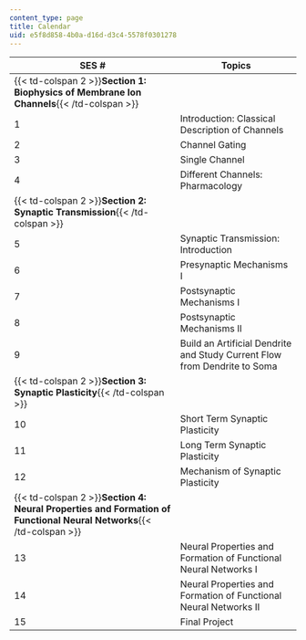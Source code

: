 ```yaml
---
content_type: page
title: Calendar
uid: e5f8d858-4b0a-d16d-d3c4-5578f0301278
---
```


| SES # | Topics |
| --- | --- |
| {{< td-colspan 2 >}}**Section 1: Biophysics of Membrane Ion Channels**{{< /td-colspan >}} ||
| 1 | Introduction: Classical Description of Channels |
| 2 | Channel Gating |
| 3 | Single Channel |
| 4 | Different Channels: Pharmacology |
| {{< td-colspan 2 >}}**Section 2: Synaptic Transmission**{{< /td-colspan >}} ||
| 5 | Synaptic Transmission: Introduction |
| 6 | Presynaptic Mechanisms I |
| 7 | Postsynaptic Mechanisms I |
| 8 | Postsynaptic Mechanisms II |
| 9 | Build an Artificial Dendrite and Study Current Flow from Dendrite to Soma |
| {{< td-colspan 2 >}}**Section 3: Synaptic Plasticity**{{< /td-colspan >}} ||
| 10 | Short Term Synaptic Plasticity |
| 11 | Long Term Synaptic Plasticity |
| 12 | Mechanism of Synaptic Plasticity |
| {{< td-colspan 2 >}}**Section 4: Neural Properties and Formation of Functional Neural Networks**{{< /td-colspan >}} ||
| 13 | Neural Properties and Formation of Functional Neural Networks I |
| 14 | Neural Properties and Formation of Functional Neural Networks II |
| 15 | Final Project